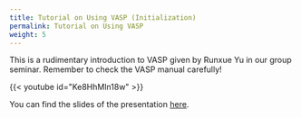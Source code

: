 ```yaml
---
title: Tutorial on Using VASP (Initialization)
permalink: Tutorial on Using VASP
weight: 5
---
```


This is a rudimentary introduction to VASP given by Runxue Yu in our
group seminar. Remember to check the VASP manual carefully!

{{< youtube id="Ke8HhMln18w" >}}

You can find the slides of the presentation
[here](/files/Introduction_to_VASP.pdf).